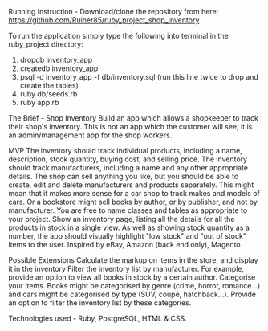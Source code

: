 Running Instruction - Download/clone the repository from here: https://github.com/Ruiner85/ruby_project_shop_inventory

To run the application simply type the following into terminal in the ruby_project directory:

1) dropdb inventory_app
2) createdb inventory_app
3) psql -d inventory_app -f db/inventory.sql (run this line twice to drop and create the tables)
4) ruby db/seeds.rb
5) ruby app.rb

The Brief - Shop Inventory
Build an app which allows a shopkeeper to track their shop's inventory. This is not an app which the customer will see, it is an admin/management app for the shop workers.

MVP
The inventory should track individual products, including a name, description, stock quantity, buying cost, and selling price.
The inventory should track manufacturers, including a name and any other appropriate details.
The shop can sell anything you like, but you should be able to create, edit and delete manufacturers and products separately.
This might mean that it makes more sense for a car shop to track makes and models of cars. Or a bookstore might sell books by author, or by publisher, and not by manufacturer. You are free to name classes and tables as appropriate to your project.
Show an inventory page, listing all the details for all the products in stock in a single view.
As well as showing stock quantity as a number, the app should visually highlight "low stock" and "out of stock" items to the user.
Inspired by
eBay, Amazon (back end only), Magento

Possible Extensions
Calculate the markup on items in the store, and display it in the inventory
Filter the inventory list by manufacturer. For example, provide an option to view all books in stock by a certain author.
Categorise your items. Books might be categorised by genre (crime, horror, romance...) and cars might be categorised by type (SUV, coupé, hatchback...). Provide an option to filter the inventory list by these categories.

Technologies used - Ruby, PostgreSQL, HTML & CSS.
